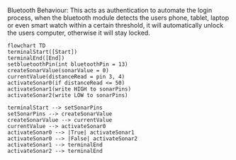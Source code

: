 Bluetooth Behaviour: This acts as authentication to automate the login process, when the bluetooth module detects the users phone, tablet, laptop or even smart watch within a certain threshold, it will automatically unlock the users computer, otherwise it will stay locked.


```mermaid
flowchart TD
terminalStart([Start])
terminalEnd([End])
setbluetoothPin(int bluetoothPin = 13)
createSonarValue(sonarValue = 0)
currentValue(distanceRead = pin 3, 4)
activateSonar0(if distanceRead <= 50)
activateSonar1(write HIGH to sonarPins)
activateSonar2(write LOW to sonarPins)

terminalStart --> setSonarPins
setSonarPins --> createSonarValue
createSonarValue --> currentValue
currentValue --> activateSonar0
activateSonar0 --> |True| activateSonar1
activateSonar0 --> |False| activateSonar2
activateSonar1 --> terminalEnd
activateSonar2 --> terminalEnd
```
